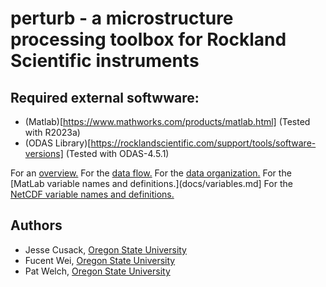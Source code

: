 # perturb - a microstructure processing toolbox for Rockland Scientific instruments

## Required external softwware:
- (Matlab)[https://www.mathworks.com/products/matlab.html] (Tested with R2023a)
- (ODAS Library)[https://rocklandscientific.com/support/tools/software-versions] (Tested with ODAS-4.5.1)

For an [overview.](docs/overview.md)
For the [data flow.](docs/data_flow.md)
For the [data organization.](docs/data_organization.md)
For the [MatLab variable names and definitions.](docs/variables.md]
For the [NetCDF variable names and definitions.](docs/netCDF.md)

## Authors
* Jesse Cusack, [Oregon State University](https://ceoas.oregonstate.edu)
* Fucent Wei, [Oregon State University](https://ceoas.oregonstate.edu)
* Pat Welch, [Oregon State University](https://ceoas.oregonstate.edu)
